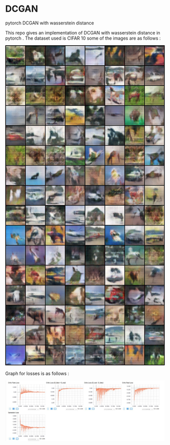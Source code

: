 # DCGAN
pytorch DCGAN with wasserstein distance

This repo gives an implementation of DCGAN with wasserstein distance in pytorch . The dataset used is CIFAR 10 some of the images are as follows :

![Generated_Images](https://github.com/rsn870/DCGAN/blob/master/images/fake_samples.png?raw=true)

Graph for losses is as follows :

![Wasserstein_Losses ](https://github.com/rsn870/DCGAN/blob/master/images/wasserstein.jpg?raw=true)


